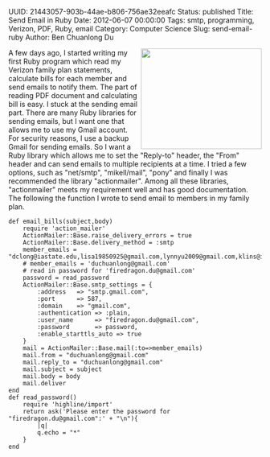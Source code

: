 UUID: 21443057-903b-44ae-b806-756ae32eeafc
Status: published
Title: Send Email in Ruby
Date: 2012-06-07 00:00:00
Tags: smtp, programming, Verizon, PDF, Ruby, email
Category: Computer Science
Slug: send-email-ruby
Author: Ben Chuanlong Du

<img src="http://dclong.github.io/media/ruby/ruby.png" height="200" width="240" align="right"/>

A few days ago, I started writing my first Ruby program which read my Verizon
family plan statements, calculate bills for each member and send emails to
notify them. The part of reading PDF document and calculating bill is easy. I
stuck at the sending email part. There are many Ruby libraries for sending
emails, but I want one that allows me to use my Gmail account. For security
reasons, I use a backup Gmail for sending emails. So I want a Ruby library which
allows me to set the "Reply-to" header, the "From" header and can send emails to
multiple recipients at a time. I tried a few options, such as "net/smtp",
"mikell/mail", "pony" and finally I was recommended the library "actionmailer".
Among all these libraries, "actionmailer" meets my requirement well and has good
documentation. The following the function I wrote to send email to members in my
family plan.

    def email_bills(subject,body)
        require 'action_mailer'
        ActionMailer::Base.raise_delivery_errors = true
        ActionMailer::Base.delivery_method = :smtp
        member_emails = "dclong@iastate.edu,lisa19850925@gmail.com,lynnyu2009@gmail.com,klins@iastate.edu"
        # member_emails = 'duchuanlong@gmail.com'
        # read in password for 'firedragon.du@gmail.com'
        password = read_password
        ActionMailer::Base.smtp_settings = {
            :address   => "smtp.gmail.com",
            :port      => 587,
            :domain    => "gmail.com",
            :authentication => :plain,
            :user_name      => "firedragon.du@gmail.com",
            :password       => password,
            :enable_starttls_auto => true
        }
        mail = ActionMailer::Base.mail(:to=>member_emails)
        mail.from = "duchuanlong@gmail.com"
        mail.reply_to = "duchuanlong@gmail.com"
        mail.subject = subject
        mail.body = body
        mail.deliver
    end
    def read_password()
        require 'highline/import'
        return ask('Please enter the password for "firedragon.du@gmail.com":' + "\n"){
            |q|
            q.echo = "*"
        }
    end

